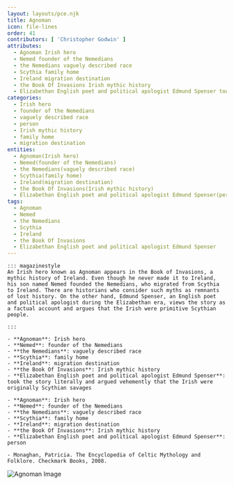 ```yaml
---
layout: layouts/pce.njk
title: Agnoman
icon: file-lines
order: 41
contributors: [ 'Christopher Godwin' ]
attributes:
  - Agnoman Irish hero
  - Nemed founder of the Nemedians
  - the Nemedians vaguely described race
  - Scythia family home
  - Ireland migration destination
  - the Book Of Invasions Irish mythic history
  - Elizabethan English poet and political apologist Edmund Spenser took the story literally and argued vehemently that the Irish were originally Scythian savages
categories:
  - Irish hero
  - founder of the Nemedians
  - vaguely described race
  - person
  - Irish mythic history
  - family home
  - migration destination
entities:
  - Agnoman(Irish hero)
  - Nemed(founder of the Nemedians)
  - the Nemedians(vaguely described race)
  - Scythia(family home)
  - Ireland(migration destination)
  - the Book Of Invasions(Irish mythic history)
  - Elizabethan English poet and political apologist Edmund Spenser(person)
tags:
  - Agnoman
  - Nemed
  - the Nemedians
  - Scythia
  - Ireland
  - the Book Of Invasions
  - Elizabethan English poet and political apologist Edmund Spenser
---
```

``` tab [group1:Info]
::: magazinestyle
An Irish hero known as Agnoman appears in the Book of Invasions, a mythic history of Ireland. Even though he never made it to Ireland, his son named Nemed founded the Nemedians, who migrated from Scythia to Ireland. There are historians who consider such myths as remnants of lost history. On the other hand, Edmund Spenser, an English poet and political apologist during the Elizabethan era, views the story as a factual account and argues that the Irish were primitive Scythian people.

:::
```
``` tab [group1:Attributes]
- **Agnoman**: Irish hero
- **Nemed**: founder of the Nemedians
- **the Nemedians**: vaguely described race
- **Scythia**: family home
- **Ireland**: migration destination
- **the Book Of Invasions**: Irish mythic history
- **Elizabethan English poet and political apologist Edmund Spenser**: took the story literally and argued vehemently that the Irish were originally Scythian savages
```
``` tab [group1:Entities]
- **Agnoman**: Irish hero
- **Nemed**: founder of the Nemedians
- **the Nemedians**: vaguely described race
- **Scythia**: family home
- **Ireland**: migration destination
- **the Book Of Invasions**: Irish mythic history
- **Elizabethan English poet and political apologist Edmund Spenser**: person
```
``` tab [group1:Sources]
- Monaghan, Patricia. The Encyclopedia of Celtic Mythology and Folklore. Checkmark Books, 2008.
```
![Agnoman Image](https://upload.wikimedia.org/wikipedia/commons/thumb/c/cb/Myths_and_legends%3B_the_Celtic_race_%281910%29_%2814760452906%29.jpg/1200px-Myths_and_legends%3B_the_Celtic_race_%281910%29_%2814760452906%29.jpg)
